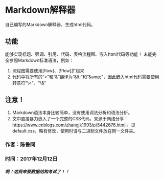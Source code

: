 # Markdown解释器

自己编写的Markdown解释器，生成html代码。

## 功能
能够实现标题、强调、引用、代码、表格流程图、嵌入html代码等功能！
未能完全参照Markdown标准语法，例如：

1. 流程图需要使用[flow]、[!flow]扩起来
2. 代码中将所有的“<"和“&”翻译为“\&lt;”和“\&amp;”，因此嵌入html代码需要使用转意符"\\<"，"\\&"


## 注意！
1. Markdown语法本身比较简单，没有使用词法分析和语法分析。
2. 文中直接暴力嵌入了一个完整的CSS代码，来源于网络分享：https://www.cnblogs.com/zhangjk1993/p/5442676.html 。见default.css，略有修改，使用时请与二进制文件放在同一文件夹。

### 作者：陈鲁同
### 时间：2017年12月12日
##### 啊！这周末要数据结构考试了！！


